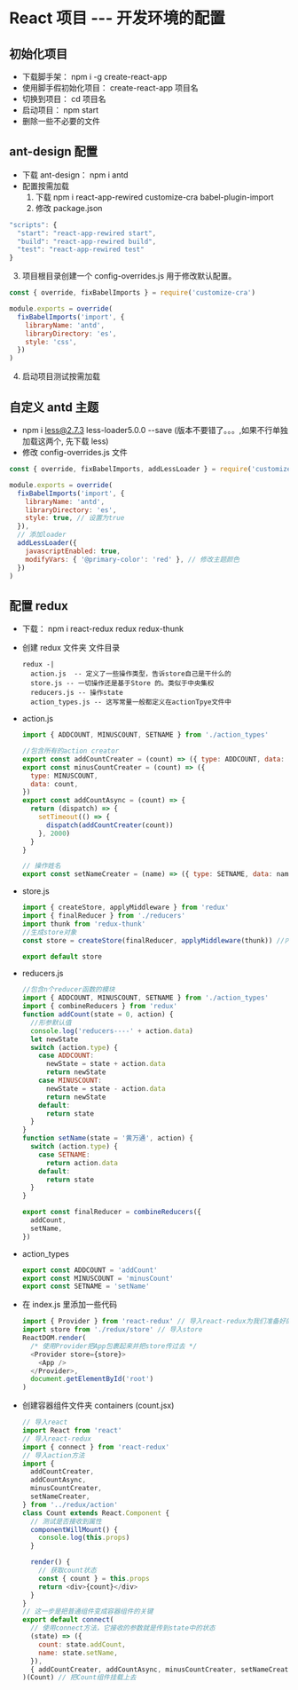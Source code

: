 # React 项目 --- 开发环境的配置

## 初始化项目

- 下载脚手架： npm i -g create-react-app
- 使用脚手假初始化项目： create-react-app 项目名
- 切换到项目： cd 项目名
- 启动项目： npm start
- 删除一些不必要的文件

## ant-design 配置

- 下载 ant-design： npm i antd
- 配置按需加载
  1. 下载 npm i react-app-rewired customize-cra babel-plugin-import
  2. 修改 package.json

```javascript
"scripts": {
  "start": "react-app-rewired start",
  "build": "react-app-rewired build",
  "test": "react-app-rewired test"
}
```

3. 项目根目录创建一个 config-overrides.js 用于修改默认配置。

```javascript
const { override, fixBabelImports } = require('customize-cra')

module.exports = override(
  fixBabelImports('import', {
    libraryName: 'antd',
    libraryDirectory: 'es',
    style: 'css',
  })
)
```

4. 启动项目测试按需加载

## 自定义 antd 主题

- npm i less@2.7.3 less-loader5.0.0 --save (版本不要错了。。。,如果不行单独加载这两个, 先下载 less)
- 修改 config-overrides.js 文件

```javascript
const { override, fixBabelImports, addLessLoader } = require('customize-cra')

module.exports = override(
  fixBabelImports('import', {
    libraryName: 'antd',
    libraryDirectory: 'es',
    style: true, // 设置为true
  }),
  // 添加loader
  addLessLoader({
    javascriptEnabled: true,
    modifyVars: { '@primary-color': 'red' }, // 修改主题颜色
  })
)
```

## 配置 redux

- 下载： npm i react-redux redux redux-thunk
- 创建 redux 文件夹 文件目录
  ```
  redux -|
    action.js  -- 定义了一些操作类型，告诉store自己是干什么的
    store.js -- 一切操作还是基于Store 的。类似于中央集权
    reducers.js -- 操作state
    action_types.js -- 这写常量一般都定义在actionTpye文件中
  ```
- action.js

  ```javascript
  import { ADDCOUNT, MINUSCOUNT, SETNAME } from './action_types'

  //包含所有的action creator
  export const addCountCreater = (count) => ({ type: ADDCOUNT, data: count })
  export const minusCountCreater = (count) => ({
    type: MINUSCOUNT,
    data: count,
  })
  export const addCountAsync = (count) => {
    return (dispatch) => {
      setTimeout(() => {
        dispatch(addCountCreater(count))
      }, 2000)
    }
  }

  // 操作姓名
  export const setNameCreater = (name) => ({ type: SETNAME, data: name })
  ```

- store.js

  ```javascript
  import { createStore, applyMiddleware } from 'redux'
  import { finalReducer } from './reducers'
  import thunk from 'redux-thunk'
  //生成store对象
  const store = createStore(finalReducer, applyMiddleware(thunk)) //内部会第一次调用reducer函数，得到初始state

  export default store
  ```

- reducers.js

  ```javascript
  //包含n个reducer函数的模块
  import { ADDCOUNT, MINUSCOUNT, SETNAME } from './action_types'
  import { combineReducers } from 'redux'
  function addCount(state = 0, action) {
    //形参默认值
    console.log('reducers----' + action.data)
    let newState
    switch (action.type) {
      case ADDCOUNT:
        newState = state + action.data
        return newState
      case MINUSCOUNT:
        newState = state - action.data
        return newState
      default:
        return state
    }
  }
  function setName(state = '黄万通', action) {
    switch (action.type) {
      case SETNAME:
        return action.data
      default:
        return state
    }
  }

  export const finalReducer = combineReducers({
    addCount,
    setName,
  })
  ```

- action_types

  ```javascript
  export const ADDCOUNT = 'addCount'
  export const MINUSCOUNT = 'minusCount'
  export const SETNAME = 'setName'
  ```

- 在 index.js 里添加一些代码
  ```javascript
  import { Provider } from 'react-redux' // 导入react-redux为我们准备好的容器
  import store from './redux/store' // 导入store
  ReactDOM.render(
    /* 使用Provider把App包裹起来并把store传过去 */
    <Provider store={store}>
      <App />
    </Provider>,
    document.getElementById('root')
  )
  ```
- 创建容器组件文件夹 containers (count.jsx)

  ```javascript
  // 导入react
  import React from 'react'
  // 导入react-redux
  import { connect } from 'react-redux'
  // 导入action方法
  import {
    addCountCreater,
    addCountAsync,
    minusCountCreater,
    setNameCreater,
  } from '../redux/action'
  class Count extends React.Component {
    // 测试是否接收到属性
    componentWillMount() {
      console.log(this.props)
    }

    render() {
      // 获取count状态
      const { count } = this.props
      return <div>{count}</div>
    }
  }
  // 这一步是把普通组件变成容器组件的关键
  export default connect(
    // 使用connect方法，它接收的参数就是传到state中的状态
    (state) => ({
      count: state.addCount,
      name: state.setName,
    }),
    { addCountCreater, addCountAsync, minusCountCreater, setNameCreater }
  )(Count) // 把Count组件挂载上去
  ```
